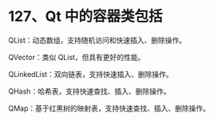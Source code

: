 # 127、Qt 中的容器类包括

QList：动态数组，支持随机访问和快速插入、删除操作。

QVector：类似 QList，但具有更好的性能。

QLinkedList：双向链表，支持快速插入、删除操作。

QHash：哈希表，支持快速查找、插入、删除操作。

QMap：基于红黑树的映射表，支持快速查找、插入、删除操作。